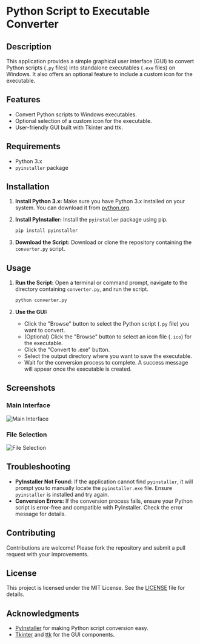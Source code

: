 # Python Script to Executable Converter

## Description

This application provides a simple graphical user interface (GUI) to convert Python scripts (`.py` files) into standalone executables (`.exe` files) on Windows. It also offers an optional feature to include a custom icon for the executable.

## Features

- Convert Python scripts to Windows executables.
- Optional selection of a custom icon for the executable.
- User-friendly GUI built with Tkinter and ttk.

## Requirements

- Python 3.x
- `pyinstaller` package

## Installation

1. **Install Python 3.x:** Make sure you have Python 3.x installed on your system. You can download it from [python.org](https://www.python.org/downloads/).

2. **Install PyInstaller:** Install the `pyinstaller` package using pip.

   ```bash
   pip install pyinstaller
   ```

3. **Download the Script:** Download or clone the repository containing the `converter.py` script.

## Usage

1. **Run the Script:** Open a terminal or command prompt, navigate to the directory containing `converter.py`, and run the script.

   ```bash
   python converter.py
   ```

2. **Use the GUI:**
   - Click the "Browse" button to select the Python script (`.py` file) you want to convert.
   - (Optional) Click the "Browse" button to select an icon file (`.ico`) for the executable.
   - Click the "Convert to .exe" button.
   - Select the output directory where you want to save the executable.
   - Wait for the conversion process to complete. A success message will appear once the executable is created.

## Screenshots

### Main Interface

![Main Interface](path/to/screenshot1.png)

### File Selection

![File Selection](path/to/screenshot2.png)

## Troubleshooting

- **PyInstaller Not Found:** If the application cannot find `pyinstaller`, it will prompt you to manually locate the `pyinstaller.exe` file. Ensure `pyinstaller` is installed and try again.
- **Conversion Errors:** If the conversion process fails, ensure your Python script is error-free and compatible with PyInstaller. Check the error message for details.

## Contributing

Contributions are welcome! Please fork the repository and submit a pull request with your improvements.

## License

This project is licensed under the MIT License. See the [LICENSE](LICENSE) file for details.

## Acknowledgments

- [PyInstaller](https://www.pyinstaller.org/) for making Python script conversion easy.
- [Tkinter](https://docs.python.org/3/library/tkinter.html) and [ttk](https://docs.python.org/3/library/tkinter.ttk.html) for the GUI components.
